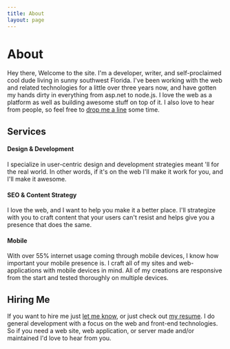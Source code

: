 ```yaml
---
title: About
layout: page
---
```


# About

Hey there, Welcome to the site. I'm a developer, writer, and self-proclaimed
cool dude living in sunny southwest Florida. I've been working with the web and
related technologies for a little over three years now, and have gotten my hands
dirty in everything from asp.net to node.js. I love the web as a platform as
well as building awesome stuff on top of it. I also love to hear from people, so
feel free to [drop me a line](/contact.html) some time.


## Services

#### Design &amp; Development
I specialize in user-centric design and development strategies meant
'll for the real world. In other words, if it's on the web I'll make it
work for you, and I'll make it awesome.

#### SEO &amp; Content Strategy
I love the web, and I want to help you make it a better place. I'll
strategize with you to craft content that your users can't resist and
helps give you a presence that does the same.

#### Mobile
With over 55% internet usage coming through mobile devices, I know
how important your mobile presence is. I craft all of my sites and
web-applications with mobile devices in mind. All of my creations are
responsive from the start and tested thoroughly on multiple devices.


## Hiring Me

If you want to hire me just [let me know](/contact.html), or just check out
[my resume](/resume.html). I do general development with a focus on the web
and front-end technologies. So if you need a web site, web application, or
server made and/or maintained I'd love to hear from you.

